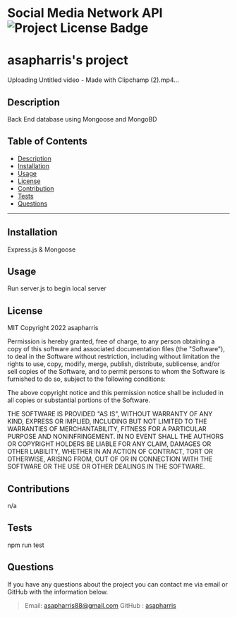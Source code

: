 # Social Media Network API  ![Project License Badge](https://img.shields.io/badge/license-MIT-brightgreen)
# asapharris's project

Uploading Untitled video - Made with Clipchamp (2).mp4…

## Description
Back End database using Mongoose and MongoBD


  ## Table of Contents
  * [Description](#Description)
  * [Installation](#Installation)
  * [Usage](#Usage)
  * [License](#license)
  * [Contribution](#Contribution)
  * [Tests](#Tests)
  * [Questions](#Questions)
  ***
    

## Installation
Express.js & Mongoose 

## Usage
Run server.js to begin local server


## License


  MIT
  Copyright 2022 asapharris

  Permission is hereby granted, free of charge, to any person obtaining a copy of this software and associated 
  documentation files (the "Software"), to deal in the Software without restriction, including without limitation 
  the rights to use, copy, modify, merge, publish, distribute, sublicense, and/or sell copies of the Software, and 
  to permit persons to whom the Software is furnished to do so, subject to the following conditions:

  The above copyright notice and this permission notice shall be included in all copies or substantial portions 
  of the Software.

  THE SOFTWARE IS PROVIDED "AS IS", WITHOUT WARRANTY OF ANY KIND, EXPRESS OR IMPLIED, INCLUDING BUT NOT LIMITED 
  TO THE WARRANTIES OF MERCHANTABILITY, FITNESS FOR A PARTICULAR PURPOSE AND NONINFRINGEMENT. IN NO EVENT SHALL 
  THE AUTHORS OR COPYRIGHT HOLDERS BE LIABLE FOR ANY CLAIM, DAMAGES OR OTHER LIABILITY, WHETHER IN AN ACTION OF CONTRACT, 
  TORT OR OTHERWISE, ARISING FROM, OUT OF OR IN CONNECTION WITH THE SOFTWARE OR THE USE OR OTHER DEALINGS IN THE SOFTWARE.
  
  

## Contributions
n/a

## Tests
npm run test

## Questions
If you have any questions about the project you can contact me via email or GitHub with the information below. 
>Email: asapharris88@gmail.com 
>GitHub : [asapharris](https://github.com/asapharris)
